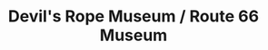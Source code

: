 ---
layout: repo
title: "Devil's Rope Museum / Route 66 Museum"
id: 17536
permalink: repos/17536/
---